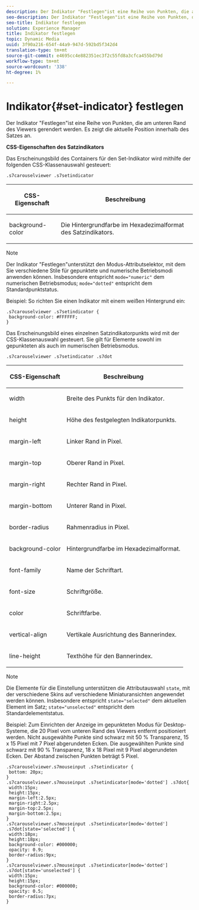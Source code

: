 ```yaml
---
description: Der Indikator "Festlegen"ist eine Reihe von Punkten, die am unteren Rand des Viewers gerendert werden. Es zeigt die aktuelle Position innerhalb des Satzes an.
seo-description: Der Indikator "Festlegen"ist eine Reihe von Punkten, die am unteren Rand des Viewers gerendert werden. Es zeigt die aktuelle Position innerhalb des Satzes an.
seo-title: Indikator festlegen
solution: Experience Manager
title: Indikator festlegen
topic: Dynamic Media
uuid: 3f90a216-654f-44a9-947d-592bd5f342d4
translation-type: tm+mt
source-git-commit: e4695cc4e882351ec3f2c55fd8a3cfca455bd79d
workflow-type: tm+mt
source-wordcount: '338'
ht-degree: 1%

---
```



# Indikator{#set-indicator} festlegen

Der Indikator &quot;Festlegen&quot;ist eine Reihe von Punkten, die am unteren Rand des Viewers gerendert werden. Es zeigt die aktuelle Position innerhalb des Satzes an.

<!--<a id="section_061E550C1C1D4DB2BD663A898895B38C"></a>-->

**CSS-Eigenschaften des Satzindikators**

Das Erscheinungsbild des Containers für den Set-Indikator wird mithilfe der folgenden CSS-Klassenauswahl gesteuert:

```
.s7carouselviewer .s7setindicator
```

<table id="table_94EE3F5BBE4547C0B4943471CEE7EDE4"> 
 <thead> 
  <tr> 
   <th colname="col1" class="entry"> <p> CSS-Eigenschaft </p> </th> 
   <th colname="col2" class="entry"> <p>Beschreibung </p> </th> 
  </tr> 
 </thead>
 <tbody> 
  <tr> 
   <td colname="col1"> <p> <span class="codeph"> background-color  </span> </p> </td> 
   <td colname="col2"> <p>Die Hintergrundfarbe im Hexadezimalformat des Satzindikators. </p> </td> 
  </tr> 
 </tbody> 
</table>

>[!NOTE]
>
>Der Indikator &quot;Festlegen&quot;unterstützt den Modus-Attributselektor, mit dem Sie verschiedene Stile für gepunktete und numerische Betriebsmodi anwenden können. Insbesondere entspricht `mode="numeric"` dem numerischen Betriebsmodus; `mode="dotted"` entspricht dem Standardpunktstatus.

Beispiel: So richten Sie einen Indikator mit einem weißen Hintergrund ein:

```
.s7carouselviewer .s7setindicator { 
 background-color: #FFFFFF; 
}
```

Das Erscheinungsbild eines einzelnen Satzindikatorpunkts wird mit der CSS-Klassenauswahl gesteuert. Sie gilt für Elemente sowohl im gepunkteten als auch im numerischen Betriebsmodus.

`.s7carouselviewer .s7setindicator .s7dot`

<table id="table_09B6E232FB94417392D101A7A653BE54"> 
 <thead> 
  <tr> 
   <th colname="col1" class="entry"> <p> CSS-Eigenschaft </p> </th> 
   <th colname="col2" class="entry"> <p>Beschreibung </p> </th> 
  </tr> 
 </thead>
 <tbody> 
  <tr> 
   <td colname="col1"> <p> <span class="codeph"> width </span> </p> </td> 
   <td colname="col2"> <p>Breite des Punkts für den Indikator. </p> </td> 
  </tr> 
  <tr> 
   <td colname="col1"> <p> <span class="codeph"> height </span> </p> </td> 
   <td colname="col2"> <p>Höhe des festgelegten Indikatorpunkts. </p> </td> 
  </tr> 
  <tr> 
   <td colname="col1"> <p> <span class="codeph"> margin-left  </span> </p> </td> 
   <td colname="col2"> <p>Linker Rand in Pixel. </p> </td> 
  </tr> 
  <tr> 
   <td colname="col1"> <p> <span class="codeph"> margin-top  </span> </p> </td> 
   <td colname="col2"> <p>Oberer Rand in Pixel. </p> </td> 
  </tr> 
  <tr> 
   <td colname="col1"> <p> <span class="codeph"> margin-right  </span> </p> </td> 
   <td colname="col2"> <p>Rechter Rand in Pixel. </p> </td> 
  </tr> 
  <tr> 
   <td colname="col1"> <p> <span class="codeph"> margin-bottom  </span> </p> </td> 
   <td colname="col2"> <p>Unterer Rand in Pixel. </p> </td> 
  </tr> 
  <tr> 
   <td colname="col1"> <p> <span class="codeph"> border-radius  </span> </p> </td> 
   <td colname="col2"> <p>Rahmenradius in Pixel. </p> </td> 
  </tr> 
  <tr> 
   <td colname="col1"> <p> <span class="codeph"> background-color  </span> </p> </td> 
   <td colname="col2"> <p>Hintergrundfarbe im Hexadezimalformat. </p> </td> 
  </tr> 
  <tr> 
   <td colname="col1"> <p> <span class="codeph"> font-family  </span> </p> </td> 
   <td colname="col2"> <p>Name der Schriftart. </p> </td> 
  </tr> 
  <tr> 
   <td colname="col1"> <p> <span class="codeph"> font-size  </span> </p> </td> 
   <td colname="col2"> <p>Schriftgröße. </p> </td> 
  </tr> 
  <tr> 
   <td colname="col1"> <p> <span class="codeph"> color </span> </p> </td> 
   <td colname="col2"> <p>Schriftfarbe. </p> </td> 
  </tr> 
  <tr> 
   <td colname="col1"> <p> <span class="codeph"> vertical-align  </span> </p> </td> 
   <td colname="col2"> <p>Vertikale Ausrichtung des Bannerindex. </p> </td> 
  </tr> 
  <tr> 
   <td colname="col1"> <p> <span class="codeph"> line-height  </span> </p> </td> 
   <td colname="col2"> <p>Texthöhe für den Bannerindex. </p> </td> 
  </tr> 
 </tbody> 
</table>

>[!NOTE]
>
>Die Elemente für die Einstellung unterstützen die Attributauswahl `state`, mit der verschiedene Skins auf verschiedene Miniaturansichten angewendet werden können. Insbesondere entspricht `state="selected"` dem aktuellen Element im Satz; `state="unselected"` entspricht dem Standardelementstatus.

Beispiel: Zum Einrichten der Anzeige im gepunkteten Modus für Desktop-Systeme, die 20 Pixel vom unteren Rand des Viewers entfernt positioniert werden. Nicht ausgewählte Punkte sind schwarz mit 50 % Transparenz, 15 x 15 Pixel mit 7 Pixel abgerundeten Ecken. Die ausgewählten Punkte sind schwarz mit 90 % Transparenz, 18 x 18 Pixel mit 9 Pixel abgerundeten Ecken. Der Abstand zwischen Punkten beträgt 5 Pixel.

```
.s7carouselviewer.s7mouseinput .s7setindicator { 
 bottom: 20px; 
} 
.s7carouselviewer.s7mouseinput .s7setindicator[mode='dotted'] .s7dot{ 
 width:15px; 
 height:15px; 
 margin-left:2.5px; 
 margin-right:2.5px; 
 margin-top:2.5px; 
 margin-bottom:2.5px; 
} 
.s7carouselviewer.s7mouseinput .s7setindicator[mode='dotted'] .s7dot[state='selected'] {  
 width:18px; 
 height:18px; 
 background-color: #000000; 
 opacity: 0.9; 
 border-radius:9px; 
} 
.s7carouselviewer.s7mouseinput .s7setindicator[mode='dotted'] .s7dot[state='unselected'] {  
 width:15px; 
 height:15px; 
 background-color: #000000; 
 opacity: 0.5; 
 border-radius:7px; 
}
```

